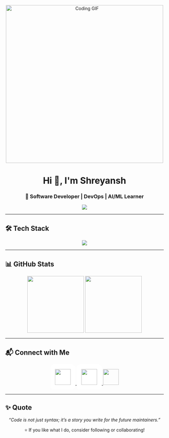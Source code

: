 <!-- Dev GIF -->
<p align="center">
  <img src="https://media0.giphy.com/media/v1.Y2lkPTc5MGI3NjExbDY3NTRtOHZrMm41OHo1czNzMzE2YThtZGxianEzeXV6NzFpYjh4YyZlcD12MV9pbnRlcm5hbF9naWZfYnlfaWQmY3Q9Zw/ZVik7pBtu9dNS/giphy.gif" width="500" alt="Coding GIF">
</p>

<!-- Header -->
<h1 align="center">Hi 🤖, I'm Shreyansh</h1>
<h3 align="center">🚀 Software Developer | DevOps | AI/ML Learner</h3>

<p align="center">
  <img src="https://readme-typing-svg.herokuapp.com?font=Fira+Code&pause=1000&color=2F80ED&center=true&vCenter=true&width=550&lines=Crafting+scalable+.NET+%26+MERN+apps;Passionate+about+DevOps+%26+AI%2FML;Always+learning+%26+evolving+📚;Transforming+ideas+into+code+💻" />
</p>



---

## 🛠️ Tech Stack

<p align="center">
  <img src="https://skillicons.dev/icons?i=dotnet,cs,react,nodejs,express,mongodb,python,git,docker,aws" />
</p>

---

## 📊 GitHub Stats

<p align="center">
  <img height="180" src="https://github-readme-stats.vercel.app/api?username=Shreyansh284&show_icons=true&theme=default&bg_color=ffffff&title_color=2F80ED&icon_color=E63946&text_color=333333&count_private=true" />
  <img height="180" src="https://github-readme-streak-stats.herokuapp.com?user=Shreyansh284&theme=default&background=FFFFFF&ring=2F80ED&fire=E63946&currStreakLabel=2F80ED&sideNums=333333&sideLabels=2F80ED&dates=666666" />
</p>



---

## 📬 Connect with Me  

<p align="center">
  <a href="mailto:shreyanshranpariya@gmail.com">
    <img src="https://skillicons.dev/icons?i=gmail" height="50" style="background:white; padding:15px; border-radius:12px;" />
  </a>
  <a href="https://linkedin.com/in/shreyansh-ranpariya">
    <img src="https://skillicons.dev/icons?i=linkedin" height="50" style="background:white; padding:15px; border-radius:12px;" />
  </a>
  <a href="https://x.com/shreyxdev_?s=11">
    <img src="https://skillicons.dev/icons?i=twitter" height="50"  padding:15px; border-radius:12px;" />
  </a>
</p>



---

## ✨ Quote

<p align="center"><em>“Code is not just syntax; it’s a story you write for the future maintainers.”</em></p>

<p align="center">⭐️ If you like what I do, consider following or collaborating!</p>

